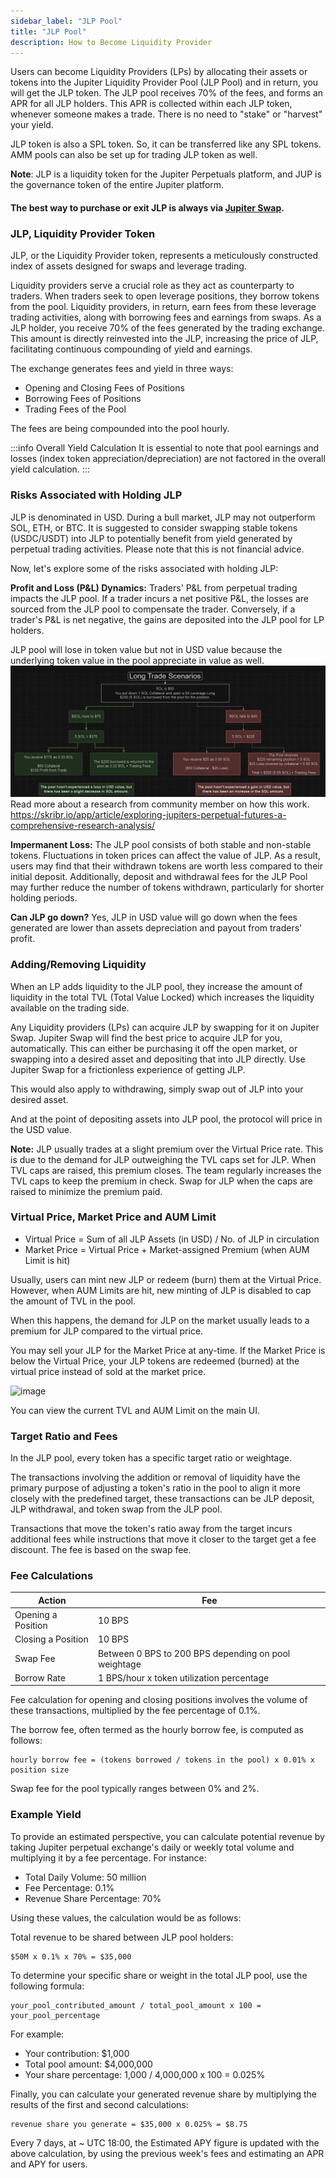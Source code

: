 ```yaml
---
sidebar_label: "JLP Pool"
title: "JLP Pool"
description: How to Become Liquidity Provider
---
```


Users can become Liquidity Providers (LPs) by allocating their assets or tokens into the Jupiter Liquidity Provider Pool (JLP Pool) and in return, you will get the JLP token. The JLP pool receives 70% of the fees, and forms an APR for all JLP holders. This APR is collected within each JLP token, whenever someone makes a trade. There is no need to "stake" or "harvest" your yield.

JLP token is also a SPL token. So, it can be transferred like any SPL tokens. AMM pools can also be set up for trading JLP token as well.

**Note**: JLP is a liquidity token for the Jupiter Perpetuals platform, and JUP is the governance token of the entire Jupiter platform.

#### The best way to purchase or exit JLP is always via [Jupiter Swap](https://jup.ag/swap/USDC-JLP).

### JLP, Liquidity Provider Token

JLP, or the Liquidity Provider token, represents a meticulously constructed index of assets designed for swaps and leverage trading.

Liquidity providers serve a crucial role as they act as counterparty to traders. When traders seek to open leverage positions, they borrow tokens from the pool. Liquidity providers, in return, earn fees from these leverage trading activities, along with borrowing fees and earnings from swaps. As a JLP holder, you receive 70% of the fees generated by the trading exchange. This amount is directly reinvested into the JLP, increasing the price of JLP, facilitating continuous compounding of yield and earnings.

The exchange generates fees and yield in three ways:

- Opening and Closing Fees of Positions
- Borrowing Fees of Positions
- Trading Fees of the Pool

The fees are being compounded into the pool hourly.

:::info Overall Yield Calculation
It is essential to note that pool earnings and losses (index token appreciation/depreciation) are not factored in the overall yield calculation.
:::

### Risks Associated with Holding JLP

JLP is denominated in USD. During a bull market, JLP may not outperform SOL, ETH, or BTC. It is suggested to consider swapping stable tokens (USDC/USDT) into JLP to potentially benefit from yield generated by perpetual trading activities. Please note that this is not financial advice.

Now, let's explore some of the risks associated with holding JLP:

**Profit and Loss (P&L) Dynamics:** Traders' P&L from perpetual trading impacts the JLP pool. If a trader incurs a net positive P&L, the losses are sourced from the JLP pool to compensate the trader. Conversely, if a trader's P&L is net negative, the gains are deposited into the JLP pool for LP holders.

JLP pool will lose in token value but not in USD value because the underlying token value in the pool appreciate in value as well.
![image](jlp-long-scenarios.png)
Read more about a research from community member on how this work. https://skribr.io/app/article/exploring-jupiters-perpetual-futures-a-comprehensive-research-analysis/

**Impermanent Loss:** The JLP pool consists of both stable and non-stable tokens. Fluctuations in token prices can affect the value of JLP. As a result, users may find that their withdrawn tokens are worth less compared to their initial deposit. Additionally, deposit and withdrawal fees for the JLP Pool may further reduce the number of tokens withdrawn, particularly for shorter holding periods.

**Can JLP go down?** Yes, JLP in USD value will go down when the fees generated are lower than assets depreciation and payout from traders' profit.

### Adding/Removing Liquidity

When an LP adds liquidity to the JLP pool, they increase the amount of liquidity in the total TVL (Total Value Locked) which increases the liquidity available on the trading side.

Any Liquidity providers (LPs) can acquire JLP by swapping for it on Jupiter Swap. Jupiter Swap will find the best price to acquire JLP for you, automatically. This can either be purchasing it off the open market, or swapping into a desired asset and depositing that into JLP directly. Use Jupiter Swap for a frictionless experience of getting JLP.

This would also apply to withdrawing, simply swap out of JLP into your desired asset.

And at the point of depositing assets into JLP pool, the protocol will price in the USD value.

**Note:** JLP usually trades at a slight premium over the Virtual Price rate. This is due to the demand for JLP outweighing the TVL caps set for JLP. When TVL caps are raised, this premium closes. The team regularly increases the TVL caps to keep the premium in check. Swap for JLP when the caps are raised to minimize the premium paid.

### Virtual Price, Market Price and AUM Limit

- Virtual Price = Sum of all JLP Assets (in USD) / No. of JLP in circulation
- Market Price = Virtual Price + Market-assigned Premium (when AUM Limit is hit)

Usually, users can mint new JLP or redeem (burn) them at the Virtual Price. However, when AUM Limits are hit, new minting of JLP is disabled to cap the amount of TVL in the pool.

When this happens, the demand for JLP on the market usually leads to a premium for JLP compared to the virtual price.

You may sell your JLP for the Market Price at any-time. If the Market Price is below the Virtual Price, your JLP tokens are redeemed (burned) at the virtual price instead of sold at the market price.

![image](https://github.com/jup-ag/space-station/assets/155345966/666557fa-a60c-4060-a586-6aaeb1539b31)

You can view the current TVL and AUM Limit on the main UI.

### Target Ratio and Fees

In the JLP pool, every token has a specific target ratio or weightage.

The transactions involving the addition or removal of liquidity have the primary purpose of adjusting a token's ratio in the pool to align it more closely with the predefined target, these transactions can be JLP deposit, JLP withdrawal, and token swap from the JLP pool.

Transactions that move the token's ratio away from the target incurs additional fees while instructions that move it closer to the target get a fee discount. The fee is based on the swap fee.

### Fee Calculations

| Action             | Fee                                                  |
| ------------------ | ---------------------------------------------------- |
| Opening a Position | 10 BPS                                               |
| Closing a Position | 10 BPS                                               |
| Swap Fee           | Between 0 BPS to 200 BPS depending on pool weightage |
| Borrow Rate        | 1 BPS/hour x token utilization percentage            |

Fee calculation for opening and closing positions involves the volume of these transactions, multiplied by the fee percentage of 0.1%.

The borrow fee, often termed as the hourly borrow fee, is computed as follows:

```
hourly borrow fee = (tokens borrowed / tokens in the pool) x 0.01% x position size
```

Swap fee for the pool typically ranges between 0% and 2%.

### Example Yield

To provide an estimated perspective, you can calculate potential revenue by taking Jupiter perpetual exchange's daily or weekly total volume and multiplying it by a fee percentage. For instance:

- Total Daily Volume: 50 million
- Fee Percentage: 0.1%
- Revenue Share Percentage: 70%

Using these values, the calculation would be as follows:

Total revenue to be shared between JLP pool holders:

```
$50M x 0.1% x 70% = $35,000
```

To determine your specific share or weight in the total JLP pool, use the following formula:

```
your_pool_contributed_amount / total_pool_amount x 100 = your_pool_percentage
```

For example:

- Your contribution: $1,000
- Total pool amount: $4,000,000
- Your share percentage: 1,000 / 4,000,000 x 100 = 0.025%

Finally, you can calculate your generated revenue share by multiplying the results of the first and second calculations:

```
revenue share you generate = $35,000 x 0.025% = $8.75
```

Every 7 days, at ~ UTC 18:00, the Estimated APY figure is updated with the above calculation, by using the previous week's fees and estimating an APR and APY for users.
